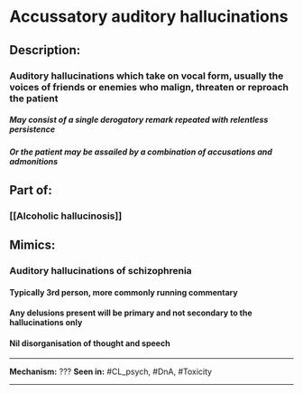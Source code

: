 # Accussatory auditory hallucinations
## Description:
### Auditory hallucinations which take on vocal form, usually the voices of friends or enemies who malign, threaten or reproach the patient
##### May consist of a single derogatory remark repeated with relentless persistence
##### Or the patient may be assailed by a combination of accusations and admonitions
## Part of:
### [[Alcoholic hallucinosis]]
## Mimics:
### Auditory hallucinations of schizophrenia
#### Typically 3rd person, more commonly running commentary
#### Any delusions present will be primary and not secondary to the hallucinations only
#### Nil disorganisation of thought and speech

---
**Mechanism:** ???
**Seen in:** #CL_psych, #DnA, #Toxicity

---